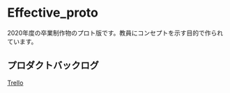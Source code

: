 # Effective_proto
2020年度の卒業制作物のプロト版です。教員にコンセプトを示す目的で作られています。

## プロダクトバックログ
[Trello](https://trello.com/b/B7dvo7a8/effective)